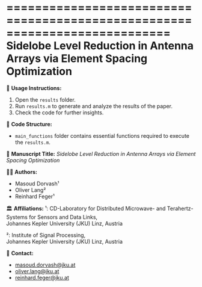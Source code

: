 ===========================================================================
Sidelobe Level Reduction in Antenna Arrays via Element Spacing Optimization 
===========================================================================

📂 **Usage Instructions:**
1. Open the `results` folder.
2. Run `results.m` to generate and analyze the results of the paper.
3. Check the code for further insights.

📂 **Code Structure:**
- `main_functions` folder contains essential functions required to execute the `results.m`.

📖 **Manuscript Title:**
*Sidelobe Level Reduction in Antenna Arrays via Element Spacing Optimization*  

👨‍💻 **Authors:**
- Masoud Dorvash¹  
- Oliver Lang²  
- Reinhard Feger¹  

🏛 **Affiliations:**
¹: CD-Laboratory for Distributed Microwave- and Terahertz-Systems for Sensors and Data Links,  
Johannes Kepler University (JKU) Linz, Austria  

²: Institute of Signal Processing,  
Johannes Kepler University (JKU) Linz, Austria  

📧 **Contact:**
- masoud.dorvash@jku.at  
- oliver.lang@jku.at  
- reinhard.feger@jku.at  
